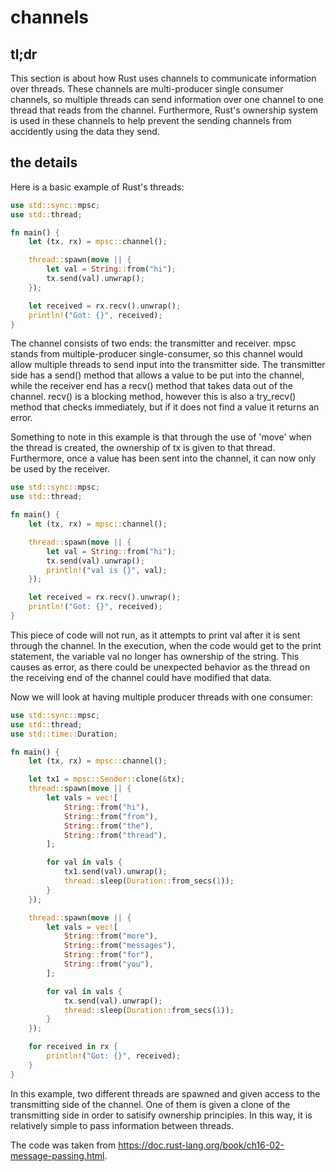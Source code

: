 # channels

## tl;dr

This section is about how Rust uses channels to communicate information over threads. These channels are multi-producer single consumer channels, so multiple threads can send information over one channel to one thread that reads from the channel. Furthermore, Rust's ownership system is used in these channels to help prevent the sending channels from accidently using the data they send. 

## the details

Here is a basic example of Rust's threads: 

```rust
use std::sync::mpsc;
use std::thread;

fn main() {
    let (tx, rx) = mpsc::channel();

    thread::spawn(move || {
        let val = String::from("hi");
        tx.send(val).unwrap();
    });

    let received = rx.recv().unwrap();
    println!("Got: {}", received);
}
```

The channel consists of two ends: the transmitter and receiver. mpsc stands from multiple-producer single-consumer, so this channel would allow multiple threads to send input into the transmitter side. The transmitter side has a send() method that allows a value to be put into the channel, while the receiver end has a recv() method that takes data out of the channel. recv() is a blocking method, however this is also a try_recv() method that checks immediately, but if it does not find a value it returns an error. 

Something to note in this example is that through the use of 'move' when the thread is created, the ownership of tx is given to that thread. Furthermore, once a value has been sent into the channel, it can now only be used by the receiver. 

```rust
use std::sync::mpsc;
use std::thread;

fn main() {
    let (tx, rx) = mpsc::channel();

    thread::spawn(move || {
        let val = String::from("hi");
        tx.send(val).unwrap();
        println!("val is {}", val);
    });

    let received = rx.recv().unwrap();
    println!("Got: {}", received);
}
```

This piece of code will not run, as it attempts to print val after it is sent through the channel. In the execution, when the code would get to the print statement, the variable val no longer has ownership of the string. This causes as error, as there could be unexpected behavior as the thread on the receiving end of the channel could have modified that data. 

Now we will look at having multiple producer threads with one consumer:

```rust
use std::sync::mpsc;
use std::thread;
use std::time::Duration; 

fn main() {
    let (tx, rx) = mpsc::channel();

    let tx1 = mpsc::Sender::clone(&tx);
    thread::spawn(move || {
        let vals = vec![
            String::from("hi"),
            String::from("from"),
            String::from("the"),
            String::from("thread"),
        ];

        for val in vals {
            tx1.send(val).unwrap();
            thread::sleep(Duration::from_secs(1));
        }
    });

    thread::spawn(move || {
        let vals = vec![
            String::from("more"),
            String::from("messages"),
            String::from("for"),
            String::from("you"),
        ];

        for val in vals {
            tx.send(val).unwrap();
            thread::sleep(Duration::from_secs(1));
        }
    });

    for received in rx {
        println!("Got: {}", received);
    }
}
```

In this example, two different threads are spawned and given access to the transmitting side of the channel. One of them is given a clone of the transmitting side in order to satisify ownership principles. In this way, it is relatively simple to pass information between threads. 

The code was taken from https://doc.rust-lang.org/book/ch16-02-message-passing.html. 

